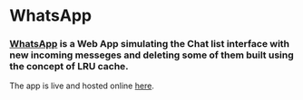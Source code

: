# WhatsApp
### [WhatsApp](https://pranshu-awasthi.github.io/) is a Web App simulating the Chat list interface with new incoming messeges and deleting some of them built using the concept of LRU cache.
The app is live and hosted online [here](https://pranshu-awasthi.github.io/).



